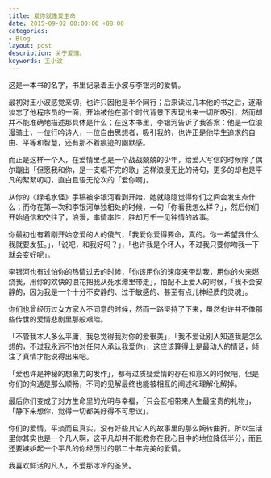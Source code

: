```yaml
---
title: 爱你就像爱生命
date: 2015-09-02 00:00:00 +08:00
categories:
- Blog
layout: post
description: 关于爱情。
keywords: 王小波
---
```


这是一本书的名字，书里记录着王小波与李银河的爱情。

最初对王小波感觉亲切，也许只因他是半个同行；后来读过几本他的书之后，逐渐淡忘了他程序员的一面，开始被他在那个时代背景下表现出来一切所吸引，然而却并不能准确地描述那具体是什么；在这本书里，李银河告诉了我答案：他是一位浪漫骑士，一位行吟诗人，一位自由思想者，吸引我的，也许正是他毕生追求的自由、平等和智慧，还有那不着痕迹的幽默感。

而正是这样一个人，在爱情里也是一个战战兢兢的少年，给爱人写信的时候除了偶尔蹦出「但愿我和你，是一支唱不完的歌」这样浪漫无比的诗句，更多的却也是平凡的絮絮叨叨，直白且语无伦次的「爱你啊」。

从你的《绿毛水怪》手稿被李银河看到开始，她就隐隐觉得你们之间会发生点什么；而你在第一次和李银河单独相处的时候，一句「你看我怎么样？」，然后你们开始通信和交往了，浪漫，率情率性，胜却万千一见钟情的故事。

你最初也有着刚开始恋爱的人的傻气，「我爱你爱得要命，真的。你一希望我什么我就要发狂。」，「说吧，和我好吗？」，「也许我是个坏人，不过我只要你吻我一下就会变好呢」。

李银河也有过怕你的热情过去的时候，「你该用你的速度来带动我，用你的火来燃烧我，用你的欢快的浪花把我从死水潭里带走」，怕配不上爱人的时候，「我不会安静的，因为我是一个十分不安静的、过于敏感的、甚至有点儿神经质的灵魂」。

你们也曾经历过女方家人不同意的时候，然而一路坚持了下来，虽然也许并不像那些传世的爱情悲剧里那般艰险。

「不管我本人多么平庸，我总觉得我对你的爱很美」，「我不爱让别人知道我是怎么想的，不过我永远不怕对任何人承认我爱你」，这应该算得上是最动人的情话，倾注了真情才能说得出来吧。

「爱也许是神秘的想象力的发作」，都有过质疑爱情的存在和意义的时候吧，但是你们的沟通是那么顺畅，不同的见解最终也能被相互的阐述和理解化解掉。

最后你们变成了对方生命里的光明与幸福，「只会互相带来人生最宝贵的礼物」，「静下来想你，觉得一切都美好得不可思议」。

你们的爱情，平淡而且真实，没有好些其它人的故事里的那么婉转曲折，所以生活里你其实也是一个凡人啊，这平凡却并不能教你在我心目中的地位降低半分，而且还要嫉妒起一个平凡的你经历过的那二十年完美的爱情。

我喜欢鲜活的凡人，不爱那冰冷的圣贤。
